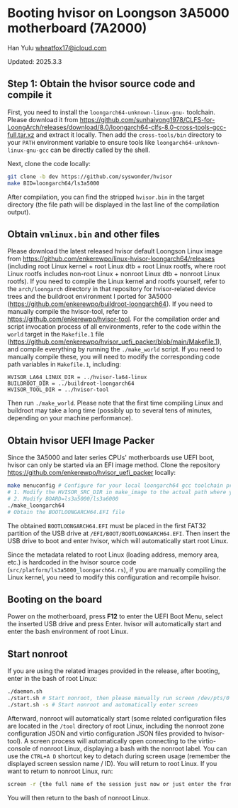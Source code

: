 # Booting hvisor on Loongson 3A5000 motherboard (7A2000)

Han Yulu <wheatfox17@icloud.com>

Updated: 2025.3.3

## Step 1: Obtain the hvisor source code and compile it

First, you need to install the `loongarch64-unknown-linux-gnu-` toolchain. Please download it from <https://github.com/sunhaiyong1978/CLFS-for-LoongArch/releases/download/8.0/loongarch64-clfs-8.0-cross-tools-gcc-full.tar.xz> and extract it locally. Then add the `cross-tools/bin` directory to your `PATH` environment variable to ensure tools like `loongarch64-unknown-linux-gnu-gcc` can be directly called by the shell.

Next, clone the code locally:

```bash
git clone -b dev https://github.com/syswonder/hvisor
make BID=loongarch64/ls3a5000
```
After compilation, you can find the stripped `hvisor.bin` in the target directory (the file path will be displayed in the last line of the compilation output).

## Obtain `vmlinux.bin` and other files

Please download the latest released hvisor default Loongson Linux image from <https://github.com/enkerewpo/linux-hvisor-loongarch64/releases> (including root Linux kernel + root Linux dtb + root Linux rootfs, where root Linux rootfs includes non-root Linux + nonroot Linux dtb + nonroot Linux rootfs). If you need to compile the Linux kernel and rootfs yourself, refer to the `arch/loongarch` directory in that repository for hvisor-related device trees and the buildroot environment I ported for 3A5000 (<https://github.com/enkerewpo/buildroot-loongarch64>). If you need to manually compile the hvisor-tool, refer to <https://github.com/enkerewpo/hvisor-tool>. For the compilation order and script invocation process of all environments, refer to the code within the `world` target in the `Makefile.1` file (<https://github.com/enkerewpo/hvisor_uefi_packer/blob/main/Makefile.1>), and compile everything by running the `./make_world` script. If you need to manually compile these, you will need to modify the corresponding code path variables in `Makefile.1`, including:

```
HVISOR_LA64_LINUX_DIR = ../hvisor-la64-linux
BUILDROOT_DIR = ../buildroot-loongarch64
HVISOR_TOOL_DIR = ../hvisor-tool
```

Then run `./make_world`. Please note that the first time compiling Linux and buildroot may take a long time (possibly up to several tens of minutes, depending on your machine performance).

## Obtain hvisor UEFI Image Packer

Since the 3A5000 and later series CPUs' motherboards use UEFI boot, hvisor can only be started via an EFI image method. Clone the repository <https://github.com/enkerewpo/hvisor_uefi_packer> locally:

```bash
make menuconfig # Configure for your local loongarch64 gcc toolchain prefix, hvisor.bin path, vmlinux.bin path
# 1. Modify the HVISOR_SRC_DIR in make_image to the actual path where you saved the hvisor source code, then run the script
# 2. Modify BOARD=ls3a5000/ls3a6000
./make_loongarch64
# Obtain the BOOTLOONGARCH64.EFI file
```

The obtained `BOOTLOONGARCH64.EFI` must be placed in the first FAT32 partition of the USB drive at `/EFI/BOOT/BOOTLOONGARCH64.EFI`. Then insert the USB drive to boot and enter hvisor, which will automatically start root Linux.

Since the metadata related to root Linux (loading address, memory area, etc.) is hardcoded in the hvisor source code (`src/platform/ls3a5000_loongarch64.rs`), if you are manually compiling the Linux kernel, you need to modify this configuration and recompile hvisor.

## Booting on the board

Power on the motherboard, press **F12** to enter the UEFI Boot Menu, select the inserted USB drive and press Enter. hvisor will automatically start and enter the bash environment of root Linux.

## Start nonroot

If you are using the related images provided in the release, after booting, enter in the bash of root Linux:

```bash
./daemon.sh
./start.sh # Start nonroot, then please manually run screen /dev/pts/0
./start.sh -s # Start nonroot and automatically enter screen
```

Afterward, nonroot will automatically start (some related configuration files are located in the `/tool` directory of root Linux, including the nonroot zone configuration JSON and virtio configuration JSON files provided to hvisor-tool). A screen process will automatically open connecting to the virtio-console of nonroot Linux, displaying a bash with the nonroot label. You can use the `CTRL+A D` shortcut key to detach during screen usage (remember the displayed screen session name / ID). You will return to root Linux. If you want to return to nonroot Linux, run:

```bash
screen -r {the full name of the session just now or just enter the front ID}
```

You will then return to the bash of nonroot Linux.